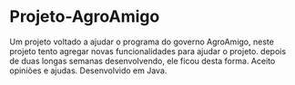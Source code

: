 # Projeto-AgroAmigo
Um projeto voltado a ajudar o programa do governo AgroAmigo, neste projeto tento agregar novas funcionalidades  para ajudar o projeto. depois de duas longas semanas desenvolvendo, ele ficou desta forma. Aceito opiniões e ajudas. Desenvolvido em Java.
